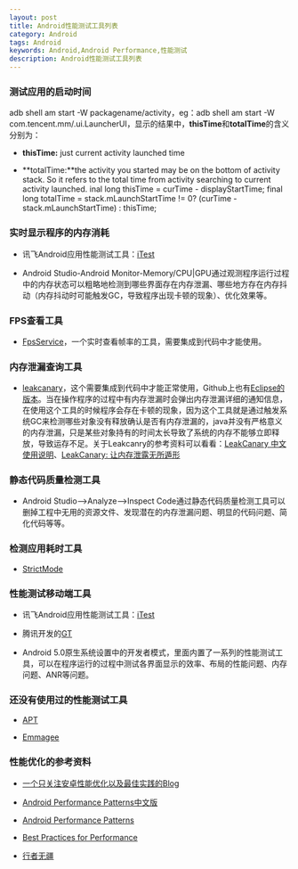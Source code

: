```yaml
---
layout: post
title: Android性能测试工具列表
category: Android
tags: Android
keywords: Android,Android Performance,性能测试
description: Android性能测试工具列表
---
```


### 测试应用的启动时间

adb shell am start -W packagename/activity，eg：adb shell am start -W com.tencent.mm/.ui.LauncherUI，显示的结果中，**thisTime**和**totalTime**的含义分别为：

- **thisTime:** just current activity launched time

- **totalTime:**the activity you started may be on the bottom of activity stack. So it refers to the total time from activity searching to current activity launched. inal long thisTime = curTime - displayStartTime; final long totalTime = stack.mLaunchStartTime != 0? (curTime - stack.mLaunchStartTime) : thisTime;

### 实时显示程序的内存消耗

- 讯飞Android应用性能测试工具：[iTest](http://itest.iflytesting.com/?p=1)

- Android Studio-Android Monitor-Memory/CPU|GPU通过观测程序运行过程中的内存状态可以粗略地检测到哪些界面存在内存泄漏、哪些地方存在内存抖动（内存抖动时可能触发GC，导致程序出现卡顿的现象）、优化效果等。

### FPS查看工具

- [FpsService](https://github.com/1860yk/FpsService)，一个实时查看帧率的工具，需要集成到代码中才能使用。

### 内存泄漏查询工具

- [leakcanary](https://github.com/square/leakcanary)，这个需要集成到代码中才能正常使用，Github上也有[Eclipse的版本](https://github.com/teffy/LeakcanarySample-Eclipse)。当在操作程序的过程中有内存泄漏时会弹出内存泄漏详细的通知信息，在使用这个工具的时候程序会存在卡顿的现象，因为这个工具就是通过触发系统GC来检测哪些对象没有释放确认是否有内存泄漏的，java并没有严格意义的内存泄漏，只是某些对象持有的时间太长导致了系统的内存不能够立即释放，导致运存不足。关于Leakcanry的参考资料可以看看：[LeakCanary 中文使用说明](http://www.liaohuqiu.net/cn/posts/leak-canary-read-me/)、[LeakCanary: 让内存泄露无所遁形](http://www.liaohuqiu.net/cn/posts/leak-canary/)

### 静态代码质量检测工具

- Android Studio—>Analyze—>Inspect Code通过静态代码质量检测工具可以删掉工程中无用的资源文件、发现潜在的内存泄漏问题、明显的代码问题、简化代码等等。

### 检测应用耗时工具

- [StrictMode](http://android-performance.com/android/2014/04/24/android-strict-mode.html)

### 性能测试移动端工具

- 讯飞Android应用性能测试工具：[iTest](http://itest.iflytesting.com/?p=1)

- 腾讯开发的[GT](http://gt.tencent.com/)

- Android 5.0原生系统设置中的开发者模式，里面内置了一系列的性能测试工具，可以在程序运行的过程中测试各界面显示的效率、布局的性能问题、内存问题、ANR等问题。

### 还没有使用过的性能测试工具

- [APT](https://code.csdn.net/Tencent/apt)

- [Emmagee](https://github.com/NetEase/Emmagee)

### 性能优化的参考资料

- [一个只关注安卓性能优化以及最佳实践的Blog](http://android-performance.com/)

- [Android Performance Patterns中文版](http://hukai.me/blog/archives/)

- [Android Performance Patterns](https://www.youtube.com/playlist?list=PLWz5rJ2EKKc9CBxr3BVjPTPoDPLdPIFCE)

- [Best Practices for Performance](http://developer.android.com/training/best-performance.html)

- [行者无疆](http://wuche.info/)